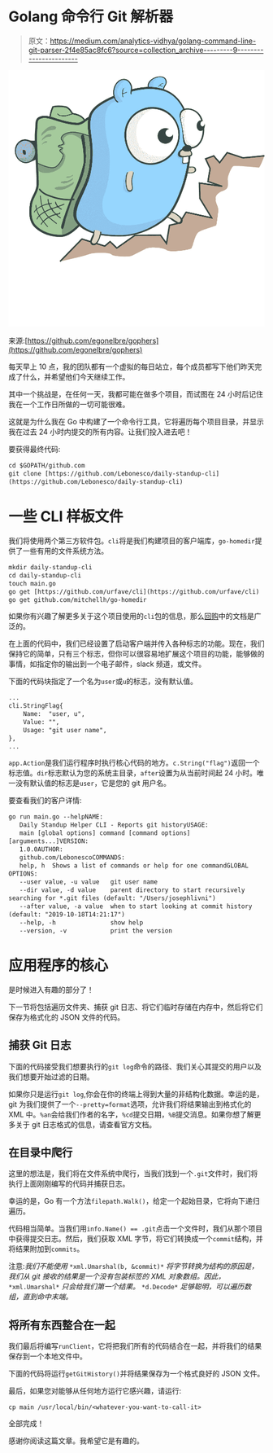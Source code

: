 # Golang 命令行 Git 解析器

> 原文：<https://medium.com/analytics-vidhya/golang-command-line-git-parser-2f4e85ac8fc6?source=collection_archive---------9----------------------->

![](img/fe1a60c1e4b06087276a182765160ff6.png)

来源:[https://github.com/egonelbre/gophers](https://github.com/egonelbre/gophers)

每天早上 10 点，我的团队都有一个虚拟的每日站立，每个成员都写下他们昨天完成了什么，并希望他们今天继续工作。

其中一个挑战是，在任何一天，我都可能在做多个项目，而试图在 24 小时后记住我在一个工作日所做的一切可能很难。

这就是为什么我在 Go 中构建了一个命令行工具，它将遍历每个项目目录，并显示我在过去 24 小时内提交的所有内容。让我们投入进去吧！

要获得最终代码:

```
cd $GOPATH/github.com
git clone [https://github.com/Lebonesco/daily-standup-cli](https://github.com/Lebonesco/daily-standup-cli)
```

# 一些 CLI 样板文件

我们将使用两个第三方软件包。`cli`将是我们构建项目的客户端库，`go-homedir`提供了一些有用的文件系统方法。

```
mkdir daily-standup-cli
cd daily-standup-cli
touch main.go
go get [https://github.com/urfave/cli](https://github.com/urfave/cli)
go get github.com/mitchellh/go-homedir
```

如果你有兴趣了解更多关于这个项目使用的`cli`包的信息，那么[回购](https://github.com/urfave/cli)中的文档是广泛的。

在上面的代码中，我们已经设置了启动客户端并传入各种标志的功能。现在，我们保持它的简单，只有三个标志，但你可以很容易地扩展这个项目的功能，能够做的事情，如指定你的输出到一个电子邮件，slack 频道，或文件。

下面的代码块指定了一个名为`user`或`u`的标志，没有默认值。

```
...
cli.StringFlag{   
    Name:  "user, u",
    Value: "",
    Usage: "git user name",  
},
...
```

`app.Action`是我们运行程序时执行核心代码的地方。`c.String("flag")`返回一个标志值。`dir`标志默认为您的系统主目录，`after`设置为从当前时间起 24 小时。唯一没有默认值的标志是`user`，它是您的 git 用户名。

要查看我们的客户详情:

```
go run main.go --helpNAME:
   Daily Standup Helper CLI - Reports git historyUSAGE:
   main [global options] command [command options] [arguments...]VERSION:
   1.0.0AUTHOR:
   github.com/LebonescoCOMMANDS:
   help, h  Shows a list of commands or help for one commandGLOBAL OPTIONS:
   --user value, -u value   git user name
   --dir value, -d value    parent directory to start recursively searching for *.git files (default: "/Users/josephlivni")
   --after value, -a value  when to start looking at commit history (default: "2019-10-18T14:21:17")
   --help, -h               show help
   --version, -v            print the version
```

# 应用程序的核心

是时候进入有趣的部分了！

下一节将包括遍历文件夹、捕获 git 日志、将它们临时存储在内存中，然后将它们保存为格式化的 JSON 文件的代码。

## 捕获 Git 日志

下面的代码接受我们想要执行的`git log`命令的路径、我们关心其提交的用户以及我们想要开始过滤的日期。

如果你只是运行`git log`,你会在你的终端上得到大量的非结构化数据。幸运的是，git 为我们提供了一个`--pretty=format`选项，允许我们将结果输出到格式化的 XML 中。`%an`会给我们作者的名字，`%cd`提交日期，`%B`提交消息。如果你想了解更多关于 git 日志格式的信息，请查看官方文档。

## 在目录中爬行

这里的想法是，我们将在文件系统中爬行，当我们找到一个`.git`文件时，我们将执行上面刚刚编写的代码并捕获日志。

幸运的是，Go 有一个方法`filepath.Walk()`，给定一个起始目录，它将向下递归遍历。

代码相当简单。当我们用`info.Name() == .git`点击一个文件时，我们从那个项目中获得提交日志。然后，我们获取 XML 字节，将它们转换成一个`commit`结构，并将结果附加到`commits`。

注意:*我们不能使用* `*xml.Umarshal(b, &commit)*` *将字节转换为结构的原因是，我们从 git 接收的结果是一个没有包装标签的 XML 对象数组。因此，* `*xml.Umarshal*` *只会给我们第一个结果。* `*d.Decode*` *足够聪明，可以遍历数组，直到命中末端。*

## 将所有东西整合在一起

我们最后将编写`runClient`，它将把我们所有的代码结合在一起，并将我们的结果保存到一个本地文件中。

下面的代码将运行`getGitHistory()`并将结果保存为一个格式良好的 JSON 文件。

最后，如果您对能够从任何地方运行它感兴趣，请运行:

```
cp main /usr/local/bin/<whatever-you-want-to-call-it>
```

全部完成！

感谢你阅读这篇文章。我希望它是有趣的。